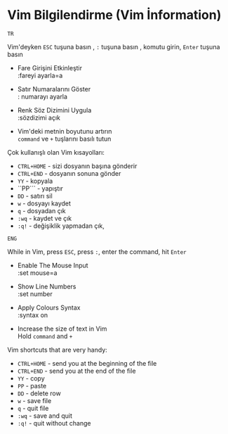 # Vim Bilgilendirme (Vim İnformation)

```TR```

Vim'deyken `ESC` tuşuna basın , `:` tuşuna basın , komutu girin, `Enter` tuşuna basın

- Fare Girişini Etkinleştir <br>
:fareyi ayarla=a

- Satır Numaralarını Göster <br>
: numarayı ayarla

- Renk Söz Dizimini Uygula <br>
:sözdizimi açık

- Vim'deki metnin boyutunu artırın <br>
``command`` ve ``+`` tuşlarını basılı tutun


Çok kullanışlı olan Vim kısayolları:

-  ```CTRL+HOME``` 	  - sizi dosyanın başına gönderir
-  ```CTRL+END``` 	 - dosyanın sonuna gönder
-  ```YY``` 			   - kopyala
-  ``PP``` 		   - yapıştır
-  ```DD``` 			   - satırı sil
-  ```w``` 			     - dosyayı kaydet
-  ```q``` 			     - dosyadan çık
-  ```:wq``` 			   - kaydet ve çık
-  ```:q!``` 			   - değişiklik yapmadan çık,


```ENG```

While in Vim, press `ESC`, press `:`, enter the command, hit `Enter`

- Enable The Mouse Input <br>
:set mouse=a

- Show Line Numbers <br>
:set number

- Apply Colours Syntax <br>
:syntax on

- Increase the size of text in Vim <br>
Hold ```command``` and ```+```


Vim shortcuts that are very handy:

- ```CTRL+HOME```	  - send you at the beginning of the file
- ```CTRL+END```	 - send you at the end of the file
- ```YY```			   - copy
- ```PP```		   - paste
- ```DD```			   - delete row
- ```w```			     - save file
- ```q```			     - quit file
- ```:wq```			   - save and quit
- ```:q!```			   - quit without change
